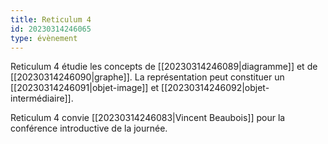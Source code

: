```yaml
---
title: Reticulum 4
id: 20230314246065
type: évènement
---
```


Reticulum 4 étudie les concepts de [[20230314246089|diagramme]] et de [[20230314246090|graphe]]. La représentation peut constituer un [[20230314246091|objet-image]] et [[20230314246092|objet-intermédiaire]].

Reticulum 4 convie [[20230314246083|Vincent Beaubois]] pour la conférence introductive de la journée.